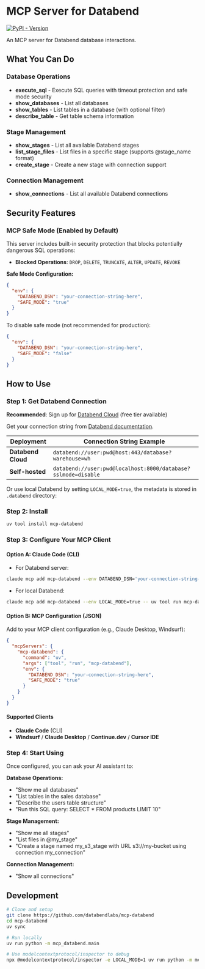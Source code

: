 # MCP Server for Databend

[![PyPI - Version](https://img.shields.io/pypi/v/mcp-databend)](https://pypi.org/project/mcp-databend)

An MCP server for Databend database interactions.

## What You Can Do

### Database Operations
- **execute_sql** - Execute SQL queries with timeout protection and safe mode security
- **show_databases** - List all databases
- **show_tables** - List tables in a database (with optional filter)
- **describe_table** - Get table schema information

### Stage Management
- **show_stages** - List all available Databend stages
- **list_stage_files** - List files in a specific stage (supports @stage_name format)
- **create_stage** - Create a new stage with connection support

### Connection Management
- **show_connections** - List all available Databend connections

## Security Features

### MCP Safe Mode (Enabled by Default)

This server includes built-in security protection that blocks potentially dangerous SQL operations:

- **Blocked Operations**: `DROP`, `DELETE`, `TRUNCATE`, `ALTER`, `UPDATE`, `REVOKE`

**Safe Mode Configuration:**
```json
{
  "env": {
    "DATABEND_DSN": "your-connection-string-here",
    "SAFE_MODE": "true"
  }
}
```

To disable safe mode (not recommended for production):
```json
{
  "env": {
    "DATABEND_DSN": "your-connection-string-here",
    "SAFE_MODE": "false"
  }
}
```

## How to Use

### Step 1: Get Databend Connection

**Recommended**: Sign up for [Databend Cloud](https://app.databend.com) (free tier available)

Get your connection string from [Databend documentation](https://docs.databend.com/developer/drivers/#connection-string-dsn).

| Deployment | Connection String Example |
|------------|---------------------------|
| **Databend Cloud** | `databend://user:pwd@host:443/database?warehouse=wh` |
| **Self-hosted** | `databend://user:pwd@localhost:8000/database?sslmode=disable` |

Or use local Databend by setting `LOCAL_MODE=true`, the metadata is stored in `.databend` directory:


### Step 2: Install

```bash
uv tool install mcp-databend
```

### Step 3: Configure Your MCP Client

#### Option A: Claude Code (CLI)

- For Databend server:
```bash
claude mcp add mcp-databend --env DATABEND_DSN='your-connection-string-here' -- uv tool run mcp-databend
```

- For local Databend:
```bash
claude mcp add mcp-databend --env LOCAL_MODE=true -- uv tool run mcp-databend
```

#### Option B: MCP Configuration (JSON)

Add to your MCP client configuration (e.g., Claude Desktop, Windsurf):

```json
{
  "mcpServers": {
    "mcp-databend": {
      "command": "uv",
      "args": ["tool", "run", "mcp-databend"],
      "env": {
        "DATABEND_DSN": "your-connection-string-here",
        "SAFE_MODE": "true"
      }
    }
  }
}
```

#### Supported Clients

- **Claude Code** (CLI)
- **Windsurf** / **Claude Desktop** / **Continue.dev** / **Cursor IDE**

### Step 4: Start Using

Once configured, you can ask your AI assistant to:

**Database Operations:**
- "Show me all databases"
- "List tables in the sales database"
- "Describe the users table structure"
- "Run this SQL query: SELECT * FROM products LIMIT 10"

**Stage Management:**
- "Show me all stages"
- "List files in @my_stage"
- "Create a stage named my_s3_stage with URL s3://my-bucket using connection my_connection"

**Connection Management:**
- "Show all connections"

## Development

```bash
# Clone and setup
git clone https://github.com/databendlabs/mcp-databend
cd mcp-databend
uv sync

# Run locally
uv run python -m mcp_databend.main

# Use modelcontextprotocol/inspector to debug
npx @modelcontextprotocol/inspector -e LOCAL_MODE=1 uv run python -m mcp_databend.main
```
